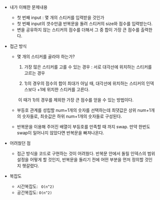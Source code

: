 - 내가 이해한 문제내용

  - 첫 번째 input  : 몇 개의 스티커를 입력받을 것인가
  - 첫 번째 input의 갯수만큼 반복문을 돌려 스티커의 size와 점수를 입력받는다.
  - 변을 공유하지 않는 스티커의 점수를 더해서 그 중 합이 가장 큰 점수를 출력한다.
- 접근 방식
  - 몇 개의 스티커를 골라야 하는가?

    1) 가장 많은 스티커를 고를 수 있는 경우 : 서로 대각선에 위치하는 스티커를 고르는 경우

    2) 1)의 경우의 점수의 합이 최대가 아닐 때, 대각선에 위치하는 스티커의 인덱스보다 +1에 위치한 스티커를 고른다. 

    ​     이 때가 1)의 경우를 제외한 가장 큰 점수를 얻을 수 있는 방법이다. 

  - 부등호 관계를 성립할 num+1개의 숫자를 선택하는데 최댓값은 상위 num+1개의 숫자들로, 최솟값은 하위 num+1개의 숫자들로 구성된다. 

  - 반복문을 이용해 주어진 배열이 부등호를 만족할 때 까지 swap. 만약 한번도 swap이 일어나지 않았다면 반복문을 빠져나온다. 
- 어려웠던 점

  - 접근 방식을 코드로 구현하는 것이 어려웠다. 반복문 안에서 돌릴 인덱스의 범위 설정을 어떻게 할 것인지, 반복문을 돌리기 전에 어떤 부분을 먼저 정의할 것인지 헷갈렸다. 
- 복잡도
  - 시간복잡도:  ` O(n^2)`
  - 공간복잡도: `O(n^2)`

